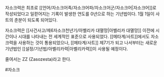 자소크력은 최초로 [[언어/자소크어족/자소크어파/자소크어군/자소크어|자소크어]]로 작성되었다고 일컫어지는 기록이 발생한 연도를 0년으로 하는 기년법이다. 1월 1일이 사트의 춘분이 되도록 되어있다.

자소크력은 [[사건사고/제6자소크천년기/아벨리카 대멸망|아벨리카 대멸망]] 이전에 시간이나 시대를 나타내는 전 세계적인 표준으로 사용되었다. [[메타계/사트]]에서도 자소크력을 사용하는 것이 통용되었으나, [[메타계/사트]] 제7기가 되고 나서부터는 새로운 기년법인 [[설정/기년법/아벨리카력|아벨리카력]]이 사용될 예정이다.

줄여서는 ZZ (Zasozesta)라고 한다.

#자소크 